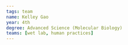 ```yaml
---
tags: team
name: Kelley Gao
year: 4th
degree: Advanced Science (Molecular Biology)
teams: [wet lab, human practices]
---
```

